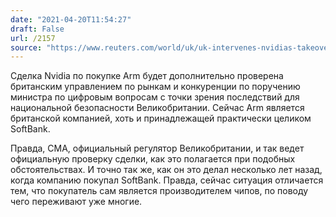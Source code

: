 ```yaml
---
date: "2021-04-20T11:54:27"
draft: False
url: /2157
source: "https://www.reuters.com/world/uk/uk-intervenes-nvidias-takeover-arm-national-security-grounds-2021-04-19/"
---
```


Сделка Nvidia по покупке Arm будет дополнительно проверена британским управлением по рынкам и конкуренции по поручению министра по цифровым вопросам с точки зрения последствий для национальной безопасности Великобритании. Сейчас Arm является британской компанией, хоть и принадлежащей практически целиком SoftBank. 

Правда, CMA, официальный регулятор Великобритании, и так ведет официальную проверку сделки, как это полагается при подобных обстоятельствах. И точно так же, как он это делал несколько лет назад, когда компанию покупал SoftBank. Правда, сейчас ситуация отличается тем, что покупатель сам является производителем чипов, по поводу чего переживают уже многие.
